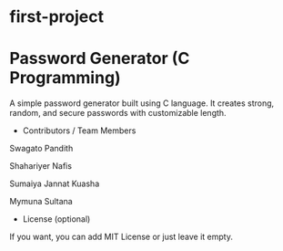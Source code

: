 # first-project

# Password Generator (C Programming)

A simple password generator built using C language. It creates strong, random, and secure passwords with customizable length.


* Contributors / Team Members

Swagato Pandith

Shahariyer Nafis

Sumaiya Jannat Kuasha

Mymuna Sultana



* License (optional)

If you want, you can add MIT License or just leave it empty.
